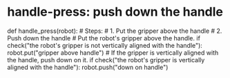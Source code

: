 

# handle-press: push down the handle
def handle_press(robot):
    # Steps:
    #  1. Put the gripper above the handle
    #  2. Push down the handle
    # Put the robot's gripper above the handle.
    if check("the robot's gripper is not vertically aligned with the handle"):
        robot.put("gripper above handle")
    # If the gripper is vertically aligned with the handle, push down on it.
    if check("the robot's gripper is vertically aligned with the handle"):
        robot.push("down on handle")